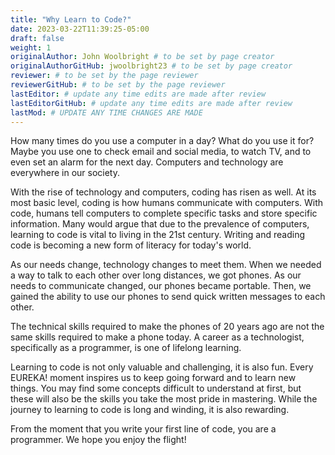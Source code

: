 ```yaml
---
title: "Why Learn to Code?"
date: 2023-03-22T11:39:25-05:00
draft: false
weight: 1
originalAuthor: John Woolbright # to be set by page creator
originalAuthorGitHub: jwoolbright23 # to be set by page creator
reviewer: # to be set by the page reviewer
reviewerGitHub: # to be set by the page reviewer
lastEditor: # update any time edits are made after review
lastEditorGitHub: # update any time edits are made after review
lastMod: # UPDATE ANY TIME CHANGES ARE MADE
---
```


How many times do you use a computer in a day? What do you use it for? Maybe you use one to check email and social media, to watch TV, and to even set an alarm for the next day. Computers and technology are everywhere in our society.

With the rise of technology and computers, coding has risen as well. At its most basic level, coding is how humans communicate with computers. With code, humans tell computers to complete specific tasks and store specific information. Many would argue that due to the prevalence of computers, learning to code is vital to living in the 21st century. Writing and reading code is becoming a new form of literacy for today's world.

As our needs change, technology changes to meet them. When we needed a way to talk to each other over long distances, we got phones. As our needs to communicate changed, our phones became portable. Then, we gained the ability to use our phones to send quick written messages to each other.

The technical skills required to make the phones of 20 years ago are not the same skills required to make a phone today. A career as a technologist, specifically as a programmer, is one of lifelong learning.

Learning to code is not only valuable and challenging, it is also fun. Every EUREKA! moment inspires us to keep going forward and to learn new things. You may find some concepts difficult to understand at first, but these will also be the skills you take the most pride in mastering. While the journey to learning to code is long and winding, it is also rewarding.

From the moment that you write your first line of code, you are a programmer. We hope you enjoy the flight!